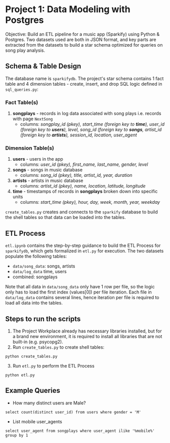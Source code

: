 # Project 1: Data Modeling with Postgres

Objective: Build an ETL pipeline for a music app (Sparkify) using Python & Postgres. Two datasets used are both in JSON format, and key parts are extracted from the datasets to build a star schema optimized for queries on song play analysis.

## Schema & Table Design

The database name is `sparkifydb`. The project's star schema contains 1 fact table and 4 dimension tables - create, insert, and drop SQL logic defined in `sql_queries.py`:

### Fact Table(s)

1. **songplays** - records in log data associated with song plays i.e. records with page `NextSong`
    - columns: *songplay_id (pkey), start_time (foreign key to **time**), user_id (foreign key to **users**), level, song_id (foreign key to **songs**, artist_id (foreign key to **artists**), session_id, location, user_agent*
    
### Dimension Table(s)

1. **users** - users in the app
    - columns: *user_id (pkey), first_name, last_name, gender, level*
2. **songs** - songs in music database
    - columns: *song_id (pkey), title, artist_id, year, duration*
3. **artists** - artists in music database
    - columns: *artist_id (pkey), name, location, latitude, longitude*
4. **time** - timestamps of records in **songplays** broken down into specific units
    - columns: *start_time (pkey), hour, day, week, month, year, weekday*
    
`create_tables.py` creates and connects to the `sparkify` database to build the shell tables so that data can be loaded into the tables.

## ETL Process

`etl.ipynb` contains the step-by-step guidance to build the ETL Process for `sparkifydb`, which gets formalized in `etl.py` for execution. The two datasets populate the following tables:

* `data/song_data`: songs, artists
* `data/log_data` time, users
* combined: songplays

Note that all data in `data/song_data` only have 1 row per file, so the logic only has to load the first index (values[0]) per file iteration. Each file in `data/log_data` contains several lines, hence iteration per file is required to load all data into the tables.

## Steps to run the scripts

1. The Project Workplace already has necessary libraries installed, but for a brand new environment, it is required to install all libraries that are not built-in (e.g. psycopg2).
2. Run `create_tables.py` to create shell tables: 
```
python create_tables.py
```
3. Run `etl.py` to perform the ETL Process
```
python etl.py
```

## Example Queries

* How many distinct users are Male?

`select count(distinct user_id) from users where gender = 'M'`

* List mobile user_agents

`select user_agent from songplays where user_agent ilike '%mobile%' group by 1`


